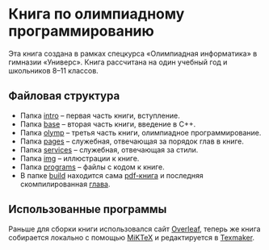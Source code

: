 # Книга по олимпиадному программированию
Эта книга создана в рамках спецкурса «Олимпиадная информатика» в гимназии «Универс». Книга рассчитана на один учебный год и школьников 8–11 классов.

## Файловая структура
+ Папка [intro](https://github.com/slavashestakov2005/OlympiadProgramming/tree/main/intro) – первая часть книги, вступление.
+ Папка [base](https://github.com/slavashestakov2005/OlympiadProgramming/tree/main/base) – вторая часть книги, введение в C++.
+ Папка [olymp](https://github.com/slavashestakov2005/OlympiadProgramming/tree/main/olymp) – третья часть книги, олимпиадное программирование.
+ Папка [pages](https://github.com/slavashestakov2005/OlympiadProgramming/tree/main/pages) – служебная, отвечающая за порядок глав в книге.
+ Папка [services](https://github.com/slavashestakov2005/OlympiadProgramming/tree/main/services) – служебная, отвечающая за стили.
+ Папка [img](https://github.com/slavashestakov2005/OlympiadProgramming/tree/main/img) – иллюстрации к книге.
+ Папка [programs](https://github.com/slavashestakov2005/OlympiadProgramming/tree/main/programs) – файлы с кодом к книге.
+ В папке [build](https://github.com/slavashestakov2005/OlympiadProgramming/tree/main/build) находится сама [pdf-книга](https://github.com/slavashestakov2005/OlympiadProgramming/tree/main/build/main.pdf) и последняя скомпилированная [глава](https://github.com/slavashestakov2005/OlympiadProgramming/tree/main/build/main.pdf).

## Использованные программы
Раньше для сборки книги использовался сайт [Overleaf](https://www.overleaf.com), теперь же книга собирается локально с помощью [MiKTeX](https://miktex.org/) и редактируется в [Texmaker](https://www.xm1math.net/texmaker/).
